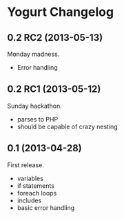 # Yogurt Changelog

## 0.2 RC2 (2013-05-13)

Monday madness.

+ Error handling

## 0.2 RC1 (2013-05-12)

Sunday hackathon.

+ parses to PHP
+ should be capable of crazy nesting

## 0.1 (2013-04-28)

First release.

+ variables
+ if statements
+ foreach loops
+ includes
+ basic error handling